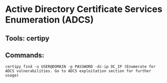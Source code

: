 # Active Directory Certificate Services Enumeration (ADCS)

## Tools: certipy

## Commands:

    certipy find -u USER@DOMAIN -p PASSWORD -dc-ip DC_IP (Enumerate for ADCS vulnerabilities. Go to ADCS exploitation section for further usage)

